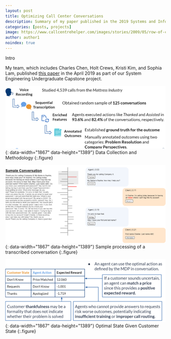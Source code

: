 ```yaml
---
layout: post
title: Optimizing Call Center Conversations
description: Summary of my paper published in the 2019 Systems and Information Engineering Design Symposium 
categories: [posts, projects]
image: https://www.callcentrehelper.com/images/stories/2009/05/row-of-cc-advisors-set-up-vector-760.png
author: author1
noindex: true
---
```


Intro

My team, which includes Charles Chen, Holt Crews, Kristi Kim, and Sophia Lam, published [this paper](../../assets/SIEDSPaper2019.pdf) in the April 2019 as part of our System Engineering Undergraduate Capstone project.


![DataCollection](../../assets/img/projects/DataCollection.png){: data-width="1867" data-height="1389"}
Data Collection and Methodology
{:.figure}


![ExampleConversations](../../assets/img/projects/ExampleConversation.png){: data-width="1867" data-height="1389"}
Sample processing of a transcribed conversation
{:.figure}

![Results](../../assets/img/projects/Results.png){: data-width="1867" data-height="1389"}
Optimal State Given Customer State
{:.figure}